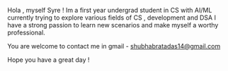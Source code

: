 Hola , myself Syre ! 
Im a first year undergrad student in CS with AI/ML
currently trying to explore various fields of CS , development and DSA
I have a strong passion to learn new scenarios and make myself a worthy professional.

You are welcome to contact me in gmail - shubhabratadas14@gmail.com

Hope you have a great day !

<!---
Syre-ocean/Syre-ocean is a ✨ special ✨ repository because its `README.md` (this file) appears on your GitHub profile.
You can click the Preview link to take a look at your changes.
--->
